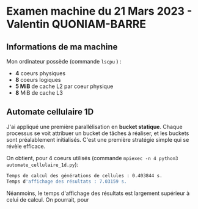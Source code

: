 # Examen machine du 21 Mars 2023 - Valentin QUONIAM-BARRE

## Informations de ma machine

Mon ordinateur possède (commande `lscpu` ) :

- **4** coeurs physiques
- **8** coeurs logiques
- **5 MiB** de cache L2 par coeur physique
- **8** MiB de cache L3

## Automate cellulaire 1D

J'ai appliqué une première parallélisation en **bucket statique**. Chaque processus se voit attribuer un bucket de tâches à réaliser, et les buckets sont préalablement initialisés. C'est une première stratégie simple qui se révèle efficace. 

On obtient, pour 4 coeurs utilisés (commande `mpiexec -n 4 python3 automate_cellulaire_1d.py`):

```bash
Temps de calcul des générations de cellules : 0.403844 s.
Temps d'affichage des résultats : 7.03159 s.
```

Néanmoins, le temps d'affichage des résultats est largement supérieur à celui de calcul. On pourrait, pour

